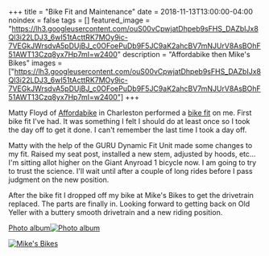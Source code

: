 +++
title =  "Bike Fit and Maintenance"
date = 2018-11-13T13:00:00-04:00
noindex = false
tags = []
featured_image = "https://lh3.googleusercontent.com/ouS00vCpwjatDhpeb9sFHS_DAZbIJx8Ql3i22LDJ3_6wI51tActtRK7MOy9ic-7VEGkJWrsdvA5pDUjBJ_c0OFoePuDb9F5JC9aK2ahcBV7mNJUrV8AsBOhF51AWT13Czq8yx7Hp7mI=w2400"
description = "Affordabike then Mike's Bikes"
images = ["https://lh3.googleusercontent.com/ouS00vCpwjatDhpeb9sFHS_DAZbIJx8Ql3i22LDJ3_6wI51tActtRK7MOy9ic-7VEGkJWrsdvA5pDUjBJ_c0OFoePuDb9F5JC9aK2ahcBV7mNJUrV8AsBOhF51AWT13Czq8yx7Hp7mI=w2400"]
+++

Matty Floyd of [Affordabike](https://affordabike.com/) in Charleston performed a [bike fit](/bike_fit_20181113.pdf) on me. First bike fit I've had. It was something I felt I should do at least once so I took the day off to get it done. I can't remember the last time I took a day off.

Matty with the help of the GURU Dynamic Fit Unit made some changes to my fit. Raised my seat post, installed a new stem, adjusted by hoods, etc... I'm sitting allot higher on the Giant Anyroad 1 bicycle now. I am going to try to trust the science. I'll wait until after a couple of long rides before I pass judgment on the new position.  

After the bike fit I dropped off my bike at Mike's Bikes to get the drivetrain replaced. The parts are finally in. Looking forward to getting back on Old Yeller with a buttery smooth drivetrain and a new riding position.


 [Photo album![Photo album](https://lh3.googleusercontent.com/Z9tGKbyaIFpQXoKeu0Ne95Ru0ij3G5_ve0LtPAGsusH0W4payOtnWPpAkXHy7nWrz4ilEOZii6-rmH10y4ojRalXG89yHpTg0bLwD0wz8u_Qfqr0KE5vhhi8IOa76MCf4jo4by2sdXs=w2400)](https://photos.app.goo.gl/zPoDV2frRiy5o3f9A)


[![Mike's Bikes](https://lh3.googleusercontent.com/tQJ3Se4J4xJuvU28OhC7F1Q7bCfXlryv2j5aY1wel8RcF6hh68w_bYEYrxcOJLHVhpdUl0exNNWDY7fwMmza6i-8HKrzrP6ySt76EExVM8CDUwjqAWJikE4xtcbLOlEH9CqTcBKiYAk=w2400)](https://lh3.googleusercontent.com/tQJ3Se4J4xJuvU28OhC7F1Q7bCfXlryv2j5aY1wel8RcF6hh68w_bYEYrxcOJLHVhpdUl0exNNWDY7fwMmza6i-8HKrzrP6ySt76EExVM8CDUwjqAWJikE4xtcbLOlEH9CqTcBKiYAk=w2400)
